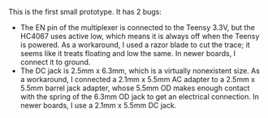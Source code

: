 This is the first small prototype. It has 2 bugs:

* The EN pin of the multiplexer is connected to the Teensy 3.3V, but the HC4067 uses active low, which means it is always off when the Teensy is powered. As a workaround, I used a razor blade to cut the trace; it seems like it treats floating and low the same. In newer boards, I connect it to ground.
* The DC jack is 2.5mm x 6.3mm, which is a virtually nonexistent size. As a workaround, I connected a 2.1mm x 5.5mm AC adapter to a 2.5mm x 5.5mm barrel jack adapter, whose 5.5mm OD makes enough contact with the spring of the 6.3mm OD jack to get an electrical connection. In newer boards, I use a 2.1mm x 5.5mm DC jack.
